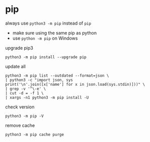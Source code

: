 # pip

always use `python3 -m pip` instead of `pip`

- make sure using the same pip as python
- use `python -m pip` on Windows

upgrade pip3

```
python3 -m pip install --upgrade pip
```

update all

```
python3 -m pip list --outdated --format=json \
| python3 -c "import json, sys
print('\n'.join([x['name'] for x in json.load(sys.stdin)]))" \
| grep -v '^\-e' \
| cut -d = -f 1 \
| xargs -n1 python3 -m pip install -U
```

check version

```
python3 -m pip -V
```

remove cache

```
python3 -m pip cache purge
```
